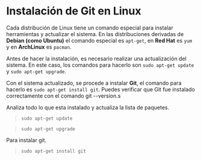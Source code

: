 # Instalación de Git en Linux

Cada distribución de Linux tiene un comando especial para instalar herramientas y actualizar el sistema. En las distribuciones derivadas de **Debian (como Ubuntu)** el comando especial es `apt-get`, en **Red Hat** es `yum` y en **ArchLinux** es `pacman`.

Antes de hacer la instalación, es necesario realizar una actualización del sistema. En este caso, los comandos para hacerlo son `sudo apt-get update` y `sudo apt-get upgrade`.

Con el sistema actualizado, se procede a instalar **Git**, el comando para hacerlo es `sudo apt-get install git`. Puedes verificar que Git fue instalado correctamente con el comando git --version.s

Analiza todo lo que esta instalado y actualiza la lista de paquetes.

  > `sudo apt-get update`
  
  > `sudo apt-get upgrade`
  
 Para instalar git.

  > `sudo apt-get install git`
